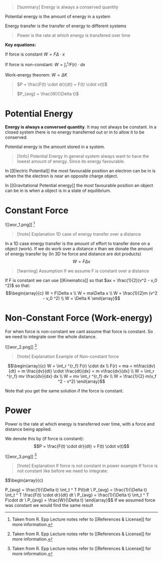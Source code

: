 
>[!summary]
Energy is always a conserved quantity 
>
Potential energy is the amount of energy in a system
>
Energy transfer is the transfer of energy to different systems 
> 
>Power is the rate at which energy is transfered over time
>
**Key equations:**
>
If force is constant 
$W = F\Delta \cdot x$
>
If force is non-constant:
$W = \int_r ^{r_f} F(r) \cdot dx$
>
Work-energy theorem:
$W = \Delta K$
>
>$P = \frac{F(t) \cdot dr}{dt} = F(t) \cdot v(t)$
>
>$P_{avg} = \frac{W}{\Delta t}$
>

# Potential Energy
**Energy is always a conversed quantity**. It may not always be constant.
In a closed system there is no energy transferred out or in to allow it to be conserved.

Potential energy is the amount stored in a system. 
>[!info] Potential Energy
In general system always want to have the lowest amount of energy. Since its energy favourable.

In [[Electric Potential]] the most favourable position an electron can be in is when the the electron is near an opposite charge object.

In [[Gravitational Potential energy]] the most favourable position an object can be in is when a object is in a state of equilibrium. 

# Constant Force
![[wor_1.png]]
[^1]
>[!note] Explanation
1D case of energy transfer over a distance

In a 1D case energy transfer is the amount of effort to transfer done on a object (work).
If we do work over a distance x than we donate the amount of energy transfer by (In  3D he force and distance are dot products)
$$W = F\Delta x$$
>[!warning] Assumption
If we assume F is constant over a distance 

If F is constant we can use [[Kinematics]] so that $ax = \frac{1}{2}(v^2 - v_0 ^2)$
so that:
$$\begin{array}{c}
W = F\Delta x \\ 
W = ma\Delta x \\ 
W = \frac{1}{2}m (v^2 - v_0 ^2) \\ 
W = \Delta K
\end{array}$$

# Non-Constant Force (Work-energy)
For when force is non-constant we cant assume that force is constant. So we need to integrate over the whole distance.

![[wor_2.png]]
[^1]
>[!note] Explanation
>Example of Non-constant force

$$\begin{array}{c}
W = \int_r ^{r_f} F(r) \cdot dx \\ 
F(r) = ma = m\frac{dv}{dt} = m \frac{dv}{dt} \cdot \frac{dt}{dx} = m v\frac{dv}{dx} \\ 
W = \int_r ^{r_f} mv \frac{dv}{dx} dx \\
W = mv \int_r ^{r_f} dv \\ 
W = \frac{1}{2} m(v_f ^2 - v^2)
\end{array}$$

Note that you get the same solution if the force is constant.

# Power
Power is the rate at which energy is transferred over time, with a force and distance being applied. 

We denote this by (if force is constant):
$$P = \frac{F(t) \cdot dr}{dt} = F(t) \cdot v(t)$$

![[wor_3.png]]
[^1]
>[!note] Explanation
If force is not constant in power example
If force is not constant like before we need to integrate:

$$\begin{array}{c}

P_{avg} = \frac{1}{\Delta t} \int_t ^ T P(t)dt \\ 
P_{avg} =  \frac{1}{\Delta t} \int_t ^ T  \frac{F(t) \cdot dr}{dt} dt \\ 
P_{avg} =  \frac{1}{\Delta t} \int_t ^ T F\cdot dr \\
P_{avg} = \frac{W}{\Delta t}
\end{array}$$
If we assumed force was constant we would find the same result

[^1]: Taken from R. Epp Lecture notes refer to [[References & License]] for more information.
